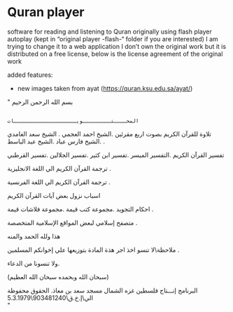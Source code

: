 # Quran player
 software for reading and listening to Quran originally using flash player autoplay (kept in “original player -flash-“ folder if you are interested)
I am trying to change it to a web application
I don’t own the original work but it is distributed on a free license, below is the license agreement of the original work

added features:
* new images taken from ayat (https://quran.ksu.edu.sa/ayat/)

"
                                                                بسم الله الرحمن الرحيم
                                                
                                                        المحــــتـــــــــويــــــــــــــــــــات
تلاوة للقرآن الكريم بصوت اربع مقرئين 
.الشيخ احمد العجمي . الشيخ سعد الغامدي .الشيخ فارس عباد .الشيخ عبد الباسط .

 تفسير القرآن الكريم .التفسير الميسر .تفسير ابن كثير .تفسير الجلالين .تفسير القرطبي 
  
ترجمة القرآن الكريم الي اللغة الانجليزية .
 
 ترجمة القرآن الكريم الي اللغة الفرنسية  .
  
اسباب نزول بعض آيات القرآن الكريم 
 
احكام التجويد .مجموعة كتب قيمة .مجموعة فلاشات قيمة .
 
متصفح إسلامي  لبعض المواقع الإسلامية المتخصصة .

هذا ولله الحمد والمنه

ملاحظة\\لا تنسو اخذ اجر هذة المادة بتوزيعها علي إخوانكم المسلمين .
  
ولا تنسونا من الدعاء.

(سبحان الله وبحمده سبحان الله العظيم)

البرنامج 
إنـــتاج
فلسطين
غزه
الشمال
مسجد سعد بن معاذ.
الحقوق محفوظة الي\إ.خ.ق\903481240\5.3.1979\
"

